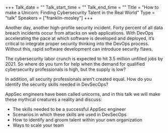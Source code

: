 +++
Talk_date = ""
Talk_start_time = ""
Talk_end_time = ""
Title = "How to make a Unicorn: Finding Cybersecurity Talent in the Real World"
Type = "talk"
Speakers = ["franklin-mosley"]
+++


Another day, another high-profile security incident. Forty percent of all data breach incidents occur from attacks on web applications. With DevOps accelerating the pace at which software is developed and deployed, it’s critical to integrate proper security thinking into the DevOps process. Without this, rapid software development can introduce security flaws.

The cybersecurity labor crunch is expected to hit 3.5 million unfilled jobs by 2021. So where do you turn for help when the demand for qualified cybersecurity professionals is high, but the supply is low?

In addition, all security professionals aren’t created equal. How do you identify the security skills needed in DevSecOps?

AppSec engineers have been called unicorns, and in this talk we will make these mythical creatures a reality and discuss: 
* The skills needed to be a successful AppSec engineer 
* Scenarios in which these skills are used in DevSecOps 
* How to identify and groom talent within your own organization 
* Ways to scale your team

